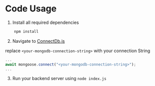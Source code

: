 # Code Usage

1. Install all required dependencies 
```bash
    npm install
```

2. Navigate to [ConnectDb.js](./database/ConnectDb.js)

replace `<your-mongodb-connection-string>` with your connection String

```js
...
await mongoose.connect("<your-mongodb-connection-string>");
...

```

3. Run your backend server using `node index.js`
